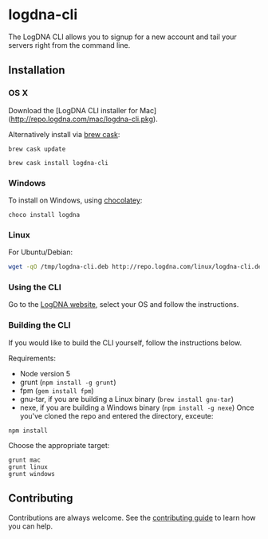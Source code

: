 # logdna-cli

The LogDNA CLI allows you to signup for a new account and tail your servers right from the command line.

## Installation

### OS X

Download the [LogDNA CLI installer for Mac] (http://repo.logdna.com/mac/logdna-cli.pkg).  

Alternatively install via [brew cask](https://caskroom.github.io/):
```
brew cask update
```
```
brew cask install logdna-cli
```

### Windows

To install on Windows, using [chocolatey](https://chocolatey.org):

```
choco install logdna
```

### Linux

For Ubuntu/Debian:

```bash
wget -qO /tmp/logdna-cli.deb http://repo.logdna.com/linux/logdna-cli.deb && sudo dpkg -i /tmp/logdna-cli.deb
```

### Using the CLI

Go to the [LogDNA website](https://logdna.com), select your OS and follow the instructions.

### Building the CLI

If you would like to build the CLI yourself, follow the instructions below.

Requirements:
* Node version 5
* grunt (```npm install -g grunt```)
* fpm (```gem install fpm```)
* gnu-tar, if you are building a Linux binary (```brew install gnu-tar```)
* nexe, if you are building a Windows binary (```npm install -g nexe```)
Once you've cloned the repo and entered the directory, exceute:
```
npm install
```
Choose the appropriate target:
```
grunt mac
grunt linux
grunt windows
```

## Contributing

Contributions are always welcome. See the [contributing guide](./CONTRIBUTING.md) to learn how you can help.
